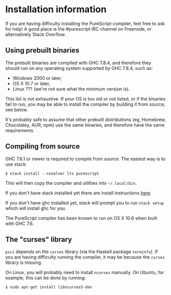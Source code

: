 # Installation information

If you are having difficulty installing the PureScript compiler, feel free to
ask for help! A good place is the #purescript IRC channel on Freenode, or
alternatively Stack Overflow.

## Using prebuilt binaries

The prebuilt binaries are compiled with GHC 7.8.4, and therefore they should
run on any operating system supported by GHC 7.8.4, such as:

* Windows 2000 or later,
* OS X 10.7 or later,
* Linux ??? (we're not sure what the minimum version is).

This list is not exhaustive. If your OS is too old or not listed, or if the
binaries fail to run, you may be able to install the compiler by building it
from source; see below.

It's probably safe to assume that other prebuilt distributions (eg, Homebrew,
Chocolatey, AUR, npm) use the same binaries, and therefore have the same
requirements.

## Compiling from source

GHC 7.6.1 or newer is required to compile from source. The easiest way is to
use stack:

```
$ stack install --resolver lts purescript
```

This will then copy the compiler and utilities into `~/.local/bin`.


If you don't have stack installed yet there are install instructions
[here](https://github.com/commercialhaskell/stack/blob/master/doc/install_and_upgrade.md).

If you don't have ghc installed yet, stack will prompt you to run `stack setup`
which will install ghc for you.

The PureScript compiler has been known to run on OS X 10.6 when built with GHC
7.6.


## The "curses" library

`psci` depends on the `curses` library (via the Haskell package `terminfo`). If
you are having difficulty running the compiler, it may be because the `curses`
library is missing.

On Linux, you will probably need to install `ncurses` manually. On Ubuntu, for
example, this can be done by running:

```
$ sudo apt-get install libncurses5-dev
```
